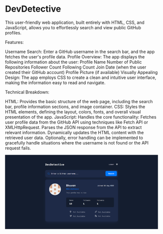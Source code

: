 # DevDetective

This user-friendly web application, built entirely with HTML, CSS, and JavaScript, allows you to effortlessly search and view public GitHub profiles.

Features:

Username Search: Enter a GitHub username in the search bar, and the app fetches the user's profile data.
Profile Overview: The app displays the following information about the user:
Profile Name
Number of Public Repositories
Follower Count
Following Count
Join Date (when the user created their GitHub account)
Profile Picture (if available)
Visually Appealing Design: The app employs CSS to create a clean and intuitive user interface, making the information easy to read and navigate.

Technical Breakdown:

HTML: Provides the basic structure of the web page, including the search bar, profile information sections, and image container.
CSS: Styles the HTML elements, defining the layout, colors, fonts, and overall visual presentation of the app.
JavaScript: Handles the core functionality:
Fetches user profile data from the GitHub API using techniques like Fetch API or XMLHttpRequest.
Parses the JSON response from the API to extract relevant information.
Dynamically updates the HTML content with the retrieved user data.
Optionally, error handling can be implemented to gracefully handle situations where the username is not found or the API request fails.


![Page](<Screenshot 2024-04-12 204706.png>)